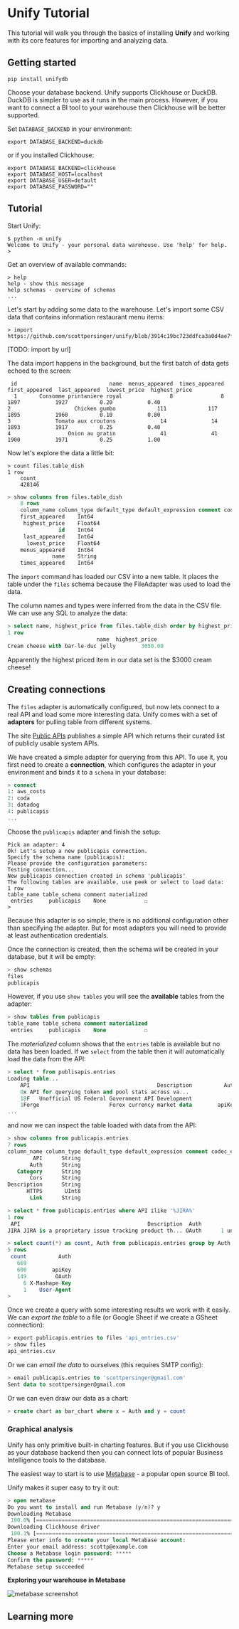 # Unify Tutorial

This tutorial will walk you through the basics of installing **Unify** and working with its core features
for importing and analyzing data.

## Getting started

    pip install unifydb

Choose your database backend. Unify supports Clickhouse or DuckDB. DuckDB is simpler to use
as it runs in the main process. However, if you want to connect a BI tool to your warehouse
then Clickhouse will be better supported.

Set `DATABASE_BACKEND` in your environment:

    export DATABASE_BACKEND=duckdb

or if you installed Clickhouse:

    export DATABASE_BACKEND=clickhouse
    export DATABASE_HOST=localhost
    export DATABASE_USER=default
    export DATABASE_PASSWORD=""

## Tutorial

Start Unify:

    $ python -m unify
    Welcome to Unify - your personal data warehouse. Use 'help' for help.
    >

Get an overview of available commands:

    > help
    help - show this message
    help schemas - overview of schemas
    ...

Let's start by adding some data to the warehouse. Let's import some CSV data that contains information restaurant menu items:

    > import https://github.com/scottpersinger/unify/blob/3914c19bc723ddfca3a0d4ae7f7a8219b9ed3c6c/sample_data/menu_dishes.csv

[TODO: import by url]

The data import happens in the background, but the first batch of data gets echoed to the screen:

     id                             name  menus_appeared  times_appeared  first_appeared  last_appeared  lowest_price  highest_price
      1       Consomme printaniere royal               8               8            1897           1927          0.20           0.40
    2                    Chicken gumbo             111             117            1895           1960          0.10           0.80
    3              Tomato aux croutons              14              14            1893           1917          0.25           0.40
    4                  Onion au gratin              41              41            1900           1971          0.25           1.00

Now let's explore the data a little bit:

    > count files.table_dish
    1 row
        count_
        428146

```sql
> show columns from files.table_dish
    8 rows
    column_name column_type default_type default_expression comment codec_expression ttl_expression
    first_appeared    Int64                                                                        
     highest_price    Float64                                                                        
                id    Int64                                                                        
     last_appeared    Int64                                                                        
      lowest_price    Float64                                                                        
    menus_appeared    Int64                                                                        
              name    String                                                                        
    times_appeared    Int64                     
```
The `import` command has loaded our CSV into a new table. It places the table under the `files`
schema because the FileAdapter was used to load the data.

The column names and types were inferred from the data in the CSV file. We can use any SQL to analyze
the data:

```sql
> select name, highest_price from files.table_dish order by highest_price desc limit 1
1 row
                            name  highest_price
Cream cheese with bar-le-duc jelly        3050.00
```
Apparently the highest priced item in our data set is the $3000 cream cheese! 

## Creating connections

The `files` adapter is automatically configured, but now lets connect to a real API and load some more 
interesting data. Unify comes with a set of **adapters** for pulling table from different systems.

The site [Public APIs](https://publicapis.dev/) publishes a simple API which returns their curated list
of publicly usable system APIs.  

We have created a simple adapter for querying from this API. To use it, you first need to create
a **connection**, which configures the adapter in your environment and binds it to a `schema` in your
database:

```sql
> connect
1: aws_costs
2: coda
3: datadog
4: publicapis
...
```
Choose the `publicapis` adapter and finish the setup:
```
Pick an adapter: 4
Ok! Let's setup a new publicapis connection.
Specify the schema name (publicapis):
Please provide the configuration parameters:
Testing connection...
New publicapis connection created in schema 'publicapis'
The following tables are available, use peek or select to load data:
1 row
table_name table_schema comment materialized
 entries     publicapis    None            ☐
>
```

Because this adapter is so simple, there is no additional configuration other than specifying the adapter. 
But for most adapters you will need to provide at least authentication credentials.

Once the connection is created, then the schema will be created in your database, but it will be empty:

```sql
> show schemas
files
publicapis
```
However, if you use `show tables` you will see the **available** tables from the adapter:
```sql
> show tables from publicapis
table_name table_schema comment materialized
 entries     publicapis    None            ☐
```
The *materialized* column shows that the `entries` table is available but no data has been loaded.
If we `select` from the table then it will automatically load the data from the API:

```sql
> select * from publisapis.entries
Loading table...
    API                                        Description          Auth  HTTPS    
    0x API for querying token and pool stats across va...                    1   
    18F   Unofficial US Federal Government API Development                   0 
    1Forge                      Forex currency market data        apiKey     1 
...
```
and now we can inspect the table loaded with data from the API:
```sql
> show columns from publicapis.entries
7 rows
column_name column_type default_type default_expression comment codec_expression ttl_expression
        API      String                                                                        
       Auth      String                                                                        
   Category      String                                                                        
       Cors      String                                                                        
Description      String                                                                        
      HTTPS       UInt8                                                                        
       Link      String                                                                        

> select * from publicapis.entries where API ilike '%JIRA%'
1 row
 API                                        Description  Auth                                  Link                 Category
JIRA JIRA is a proprietary issue tracking product th... OAuth      1 unknown https://developer.atlassian.com/server/jira/pla... Documents & Productivity
```
```sql
> select count(*) as count, Auth from publicapis.entries group by Auth order by count desc
5 rows
 count          Auth
   669              
   600        apiKey
   149         OAuth
     6 X-Mashape-Key
     1    User-Agent
>
```
Once we create a query with some interesting results we work with it easily.
We can *export the table* to a file (or Google Sheet if we create a GSheet connection):
```sql
> export publicapis.entries to files 'api_entries.csv'
> show files
api_entries.csv
```
Or we can *email the data* to ourselves (this requires SMTP config):
```sql
> email publicapis.entries to 'scottpersinger@gmail.com'
Sent data to scottpersinger@gmail.com
```
Or we can even draw our data as a chart:
```sql
> create chart as bar_chart where x = Auth and y = count
```

### Graphical analysis

Unify has only primitive built-in charting features. But if you use Clickhouse as your database 
backend then you can connect lots of popular Business Intelligence tools to the database.

The easiest way to start is to use [Metabase](https://www.metabase.com/) - a popular open source
BI tool.

Unify makes it super easy to try it out:
```sql
> open metabase
Do you want to install and run Metabase (y/n)? y
Downloading Metabase
 100.0% [======================================================================================================================>] 265267/265266 eta [00:00]
Downloading Clickhouse driver
 100.1% [==========================================================================================================================>] 1318/1317 eta [00:00]
Please enter info to create your local Metabase account:
Enter your email address: scottp@example.com
Choose a Metabase login password: *****
Confirm the password: *****
Metabase setup succeeded
```
**Exploring your warehouse in Metabase**

![metabase screenshot](metabase_screenshot.png)

## Learning more






